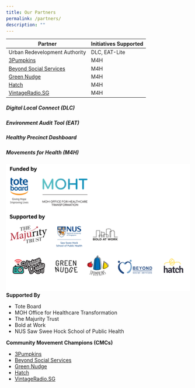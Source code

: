 ```yaml
---
title: Our Partners
permalink: /partners/
description: ""
---
```

| Partner | Initiatives Supported |
| -------- | -------- |
| Urban Redevelopment Authority   | DLC, EAT-Lite    |
| [3Pumpkins](https://www.3pumpkins.co/) | M4H     |
| [Beyond Social Services](https://www.beyond.org.sg/) | M4H |
| [Green Nudge](https://www.greennudge.sg/)| M4H  |
| [Hatch](https://www.hatch.sg/)| M4H |
| [VintageRadio.SG](https://www.vintageradio.sg/#/)| M4H  |




##### **Digital Local Connect (DLC)**

##### **Environment Audit Tool (EAT)**

##### **Healthy Precinct Dashboard**

##### **Movements for Health (M4H)**
![](/images/partners%20logos%20draft.png)
**Supported By**
* Tote Board
* MOH Office for Healthcare Transformation
* The Majurity Trust
* Bold at Work
* NUS Saw Swee Hock School of Public Health

**Community Movement Champions (CMCs)**
* [3Pumpkins](https://www.3pumpkins.co/)
* [Beyond Social Services](https://www.beyond.org.sg/)
* [Green Nudge](https://www.greennudge.sg/)
* [Hatch](https://www.hatch.sg/)
* [VintageRadio.SG](https://www.vintageradio.sg/#/)